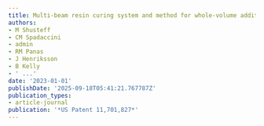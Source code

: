 ```yaml
---
title: Multi-beam resin curing system and method for whole-volume additive manufacturing
authors:
- M Shusteff
- CM Spadaccini
- admin
- RM Panas
- J Henriksson
- B Kelly
- ' ...'
date: '2023-01-01'
publishDate: '2025-09-18T05:41:21.767787Z'
publication_types:
- article-journal
publication: '*US Patent 11,701,827*'
---
```

